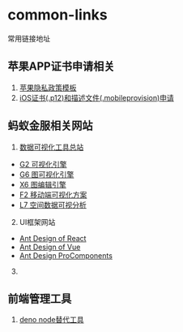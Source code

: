 # common-links
常用链接地址

## 苹果APP证书申请相关
1. [苹果隐私政策模板](http://blog.applicationloader.net/blog/zh/2216.html)
2. [iOS证书(.p12)和描述文件(.mobileprovision)申请](https://ask.dcloud.net.cn/article/152)

## 蚂蚁金服相关网站
1. [数据可视化工具总站](https://antv.vision/zh)
 * [G2 可视化引擎](https://g2.antv.vision/zh/)
 * [G6 图可视化引擎](https://g6.antv.vision/zh/)
 * [X6 图编辑引擎](https://x6.antv.vision/zh/)
 * [F2 移动端可视化方案](https://f2.antv.vision/zh/)
 * [L7 空间数据可视分析](https://l7.antv.vision/zh/)
2. UI框架网站
 * [Ant Design of React](https://ant.design/docs/react/introduce-cn)
 * [Ant Design of Vue](https://www.antdv.com/docs/vue/introduce-cn/)
 * [Ant Design ProComponents](https://procomponents.ant.design/)
3. []()

## 前端管理工具
1. [deno node替代工具](https://github.com/topics/deno) 
